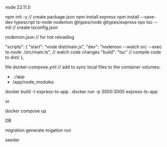 node 22.11.0

npm init -y // create package.json
npm install express
npm install --save-dev typescript ts-node nodemon @types/node @types/express
npx tsc --init // create tsconfig.json

nodemon.json // for hot reloading

"scripts": {
    "start": "node dist/main.js",
    "dev": "nodemon --watch src --exec ts-node ./src/main.ts", // watch code changes
    "build": "tsc" // compile code to dist/
},


file docker-compose.yml
// add to sync local files to the container
volumes:
  - .:/app
  - /app/node_modules



docker build -t express-ts-app .
docker run -p 3000:3000 express-ts-app

or 

docker compose up




DB

migration generate
migation run

seeder